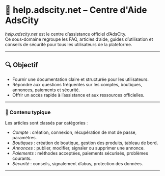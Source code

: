 # 📘 help.adscity.net – Centre d'Aide AdsCity

*help.adscity.net* est le centre d’assistance officiel d’AdsCity.  
Ce sous-domaine regroupe les FAQ, articles d’aide, guides d’utilisation et conseils de sécurité pour tous les utilisateurs de la plateforme.

---

## 🔍 Objectif

- Fournir une documentation claire et structurée pour les utilisateurs.
- Répondre aux questions fréquentes sur les comptes, boutiques, annonces, paiements et sécurité.
- Offrir un accès rapide à l’assistance et aux ressources officielles.

---

### 📁 Contenu typique
Les articles sont classés par catégories :

- *Compte* : création, connexion, récupération de mot de passe, paramètres.
- *Boutiques* : création de boutique, gestion des produits, tableau de bord.
- *Annonces* : publier, modifier, signaler ou supprimer une annonce.
- *Paiements* : méthodes acceptées, paiements sécurisés, problèmes courants.
- *Sécurité* : conseils, signalement d’abus, protection des données.

---
